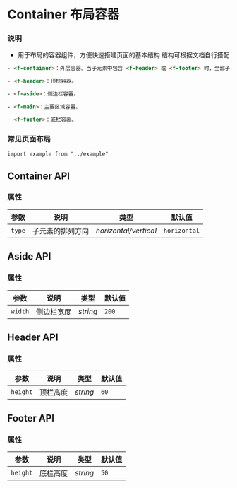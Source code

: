 # Container 布局容器


### 说明
- 用于布局的容器组件，方便快速搭建页面的基本结构 结构可根据文档自行搭配
```html
- <f-container>：外层容器。当子元素中包含 <f-header> 或 <f-footer> 时，全部子元素会垂直上下排列，否则会水平左右排列。

- <f-header>：顶栏容器。

- <f-aside>：侧边栏容器。

- <f-main>：主要区域容器。

- <f-footer>：底栏容器。
```

### 常见页面布局

```vue
import example from "../example"
```

## Container API

### 属性

| 参数 | 说明 | 类型 | 默认值 | 
| --- | --- | --- | --- | 
| `type` | 子元素的排列方向	 | _horizontal/vertical_ | `horizontal` |

## Aside API

### 属性

| 参数 | 说明 | 类型 | 默认值 | 
| --- | --- | --- | --- | 
| `width` | 侧边栏宽度		| _string_ | `200` |

## Header API

### 属性

| 参数 | 说明 | 类型 | 默认值 | 
| --- | --- | --- | --- | 
| `height` | 顶栏高度		| _string_ | `60` |

## Footer API

### 属性

| 参数 | 说明 | 类型 | 默认值 | 
| --- | --- | --- | --- | 
| `height` | 底栏高度		| _string_ | `50` |